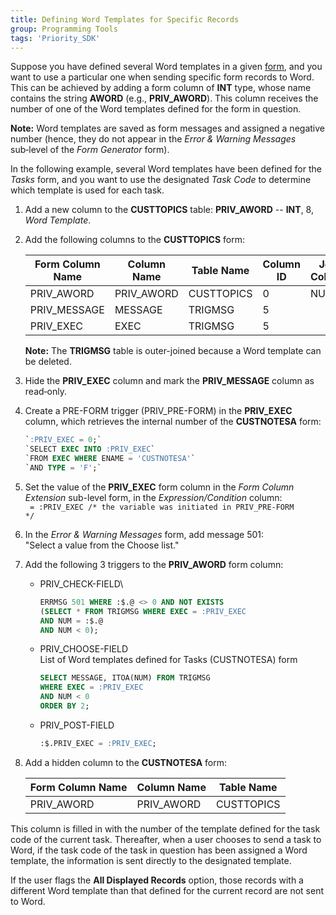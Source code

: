 ```yaml
---
title: Defining Word Templates for Specific Records
group: Programming Tools
tags: 'Priority_SDK'
---
```


Suppose you have defined several Word templates in a given
[form](Forms ), and you want to use a particular one when
sending specific form records to Word. This can be achieved by adding a
form column of **INT** type, whose name contains the string **AWORD**
(e.g., **PRIV_AWORD**). This column receives the number of one of the
Word templates defined for the form in question.

**Note:** Word templates are saved as form messages and assigned a
negative number (hence, they do not appear in the *Error & Warning
Messages* sub‑level of the *Form Generator* form).

In the following example, several Word templates have been defined for
the *Tasks* form, and you want to use the designated *Task Code* to
determine which template is used for each task.

1.  Add a new column to the **CUSTTOPICS** table: **PRIV_AWORD** --
    **INT**, 8, *Word Template*.

2.  Add the following columns to the **CUSTTOPICS** form:

  
    |     Form Column Name    	|     Column Name    	|     Table Name    	|     Column ID    	|     Join Column    	|     Join Table    	|     Join ID    	|
    |-------------------------	|--------------------	|-------------------	|------------------	|--------------------	|-------------------	|----------------	|
    |     PRIV_AWORD          	|     PRIV_AWORD     	|     CUSTTOPICS    	|     0            	|     NUM            	|     TRIGMSG       	|     5?         	|
    |     PRIV_MESSAGE        	|     MESSAGE        	|     TRIGMSG       	|     5            	|                    	|                   	|     0          	|
    |     PRIV_EXEC           	|     EXEC           	|     TRIGMSG       	|     5            	|                    	|                   	|     0          	|

    **Note:** The **TRIGMSG** table is outer-joined because a Word  template can be deleted.


1.  Hide the **PRIV_EXEC** column and mark the **PRIV_MESSAGE** column
    as read‑only.
2.  Create a PRE-FORM trigger (PRIV_PRE-FORM) in the **PRIV_EXEC**
    column, which retrieves the internal number of the **CUSTNOTESA**
    form:
    ```sql
    `:PRIV_EXEC = 0;`
    `SELECT EXEC INTO :PRIV_EXEC`
    `FROM EXEC WHERE ENAME = 'CUSTNOTESA'`
    `AND TYPE = 'F';`
    ```
3.  Set the value of the **PRIV_EXEC** form column in the *Form Column
    Extension* sub-level form, in the *Expression/Condition* column:\
    <code> = :PRIV_EXEC /* the variable was initiated in PRIV_PRE-FORM */</code>
4.  In the *Error & Warning Messages* form, add message 501:\
    "Select a value from the Choose list."

5.  Add the following 3 triggers to the **PRIV_AWORD** form column:
    -   PRIV_CHECK-FIELD\
        ```sql
        ERRMSG 501 WHERE :$.@ <> 0 AND NOT EXISTS
        (SELECT * FROM TRIGMSG WHERE EXEC = :PRIV_EXEC
        AND NUM = :$.@
        AND NUM < 0);
        ```
    -   PRIV_CHOOSE-FIELD\
        List of Word templates defined for Tasks (CUSTNOTESA) form
        ```sql
        SELECT MESSAGE, ITOA(NUM) FROM TRIGMSG
        WHERE EXEC = :PRIV_EXEC
        AND NUM < 0
        ORDER BY 2;
        ```
    -   PRIV_POST-FIELD
        ```sql
        :$.PRIV_EXEC = :PRIV_EXEC;
        ```
6.  Add a hidden column to the **CUSTNOTESA** form:

    |     Form   Column Name    	|     Column   Name    	|     Table   Name    	|
    |---------------------------	|----------------------	|---------------------	|
    |     PRIV_AWORD            	|     PRIV_AWORD       	|     CUSTTOPICS      	|

This column is filled in with the number of the template defined for the
task code of the current task. Thereafter, when a user chooses to send a
task to Word, if the task code of the task in question has been assigned
a Word template, the information is sent directly to the designated
template.

If the user flags the **All Displayed Records** option, those records
with a different Word template than that defined for the current record
are not sent to Word.
